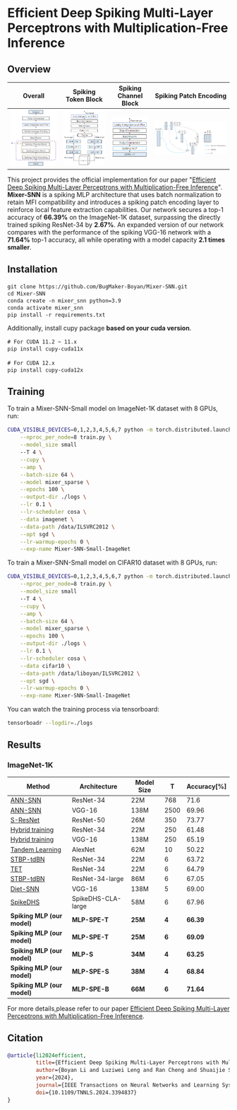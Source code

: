 # Efficient Deep Spiking Multi-Layer Perceptrons with Multiplication-Free Inference

## Overview
Overall |  Spiking Token Block | Spiking Channel Block | Spiking Patch Encoding
:-------------------------:|:-------------------------:|:-------------------------:|:-------------------------:
<img src="./assets/overview.png" width="300"></img> | <img src="./assets/token.png" width="250"></img> | <img src="./assets/channel.png" width="180"></img> | <img src="./assets/encode.png" width="500"></img> 

This project provides the official implementation for our paper "[Efficient Deep Spiking Multi-Layer Perceptrons with Multiplication-Free Inference](https://arxiv.org/abs/2306.12465)". **Mixer-SNN** is a spiking MLP architecture that uses batch normalization to retain MFI compatibility and introduces a spiking patch encoding layer to reinforce local feature extraction capabilities. Our network secures a top-1 accuracy of **66.39%** on the ImageNet-1K dataset, surpassing the directly trained spiking ResNet-34 by **2.67%**. An expanded version of our network compares with the performance of the spiking VGG-16 network with a **71.64%** top-1 accuracy, all while operating with a model capacity **2.1 times smaller**.

## Installation

```
git clone https://github.com/BugMaker-Boyan/Mixer-SNN.git
cd Mixer-SNN
conda create -n mixer_snn python=3.9
conda activate mixer_snn
pip install -r requirements.txt
```

Additionally, install cupy package **based on your cuda version**.

```
# For CUDA 11.2 ~ 11.x
pip install cupy-cuda11x

# For CUDA 12.x
pip install cupy-cuda12x
```

## Training

To train a Mixer-SNN-Small model on ImageNet-1K dataset with 8 GPUs, run:

```bash
CUDA_VISIBLE_DEVICES=0,1,2,3,4,5,6,7 python -m torch.distributed.launch \
	--nproc_per_node=8 train.py \
	--model_size small
	--T 4 \
	--cupy \
	--amp \
	--batch-size 64 \
	--model mixer_sparse \
	--epochs 100 \
	--output-dir ./logs \
	--lr 0.1 \
	--lr-scheduler cosa \
	--data imagenet \
	--data-path /data/ILSVRC2012 \
	--opt sgd \
	--lr-warmup-epochs 0 \
	--exp-name Mixer-SNN-Small-ImageNet
```

To train a Mixer-SNN-Small model on CIFAR10 dataset with 8 GPUs, run:

```bash
CUDA_VISIBLE_DEVICES=0,1,2,3,4,5,6,7 python -m torch.distributed.launch \
	--nproc_per_node=8 train.py \
	--model_size small
	--T 4 \
	--cupy \
	--amp \
	--batch-size 64 \
	--model mixer_sparse \
	--epochs 100 \
	--output-dir ./logs \
	--lr 0.1 \
	--lr-scheduler cosa \
	--data cifar10 \
	--data-path /data/liboyan/ILSVRC2012 \
	--opt sgd \
	--lr-warmup-epochs 0 \
	--exp-name Mixer-SNN-Small-ImageNet
```

You can watch the training process via tensorboard:

```bash
tensorboadr --logdir=./logs
```

## Results

### ImageNet-1K

| Method                                                       | Architecture       | Model Size | T     | Accuracy[%] |
| ------------------------------------------------------------ | ------------------ | ---------- | ----- | ----------- |
| [ANN-SNN](https://arxiv.org/abs/1802.02627)                  | ResNet-34          | 22M        | 768   | 71.6        |
| [ANN-SNN](https://arxiv.org/abs/1802.02627)                  | VGG-16             | 138M       | 2500  | 69.96       |
| [S-ResNet](https://ieeexplore.ieee.org/document/9597475)     | ResNet-50          | 26M        | 350   | 73.77       |
| [Hybrid training](https://openreview.net/forum?id=B1xSperKvH) | ResNet-34          | 22M        | 250   | 61.48       |
| [Hybrid training](https://www.semanticscholar.org/paper/Enabling-Spike-Based-Backpropagation-for-Training-Lee-Sarwar/eaaaed86d1b811fb4690e20ec532d4298c10e324) | VGG-16             | 138M       | 250   | 65.19       |
| [Tandem Learning](https://ieeexplore.ieee.org/document/9492305) | AlexNet            | 62M        | 10    | 50.22       |
| [STBP-tdBN](https://ojs.aaai.org/index.php/AAAI/article/view/17320) | ResNet-34          | 22M        | 6     | 63.72       |
| [TET](https://openreview.net/forum?id=_XNtisL32jv)           | ResNet-34          | 22M        | 6     | 64.79       |
| [STBP-tdBN](https://ojs.aaai.org/index.php/AAAI/article/view/17320) | ResNet-34-large    | 86M        | 6     | 67.05       |
| [Diet-SNN](https://ieeexplore.ieee.org/document/9556508/)    | VGG-16             | 138M       | 5     | 69.00       |
| [SpikeDHS](https://papers.nips.cc/paper_files/paper/2022/hash/9e8c2895db691eaab85af37bddee75aa-Abstract-Conference.html) | SpikeDHS-CLA-large | 58M        | 6     | 67.96       |
| **Spiking MLP (our model)**                                  | **MLP-SPE-T**      | **25M**    | **4** | **66.39**   |
| **Spiking MLP (our model)**                                  | **MLP-SPE-T**      | **25M**    | **6** | **69.09**   |
| **Spiking MLP (our model)**                                  | **MLP-S**          | **34M**    | **4** | **63.25**   |
| **Spiking MLP (our model)**                                  | **MLP-SPE-S**      | **38M**    | **4** | **68.84**   |
| **Spiking MLP (our model)**                                  | **MLP-SPE-B**      | **66M**    | **6** | **71.64**   |

For more details,please refer to our paper [Efficient Deep Spiking Multi-Layer Perceptrons with Multiplication-Free Inference](https://arxiv.org/abs/2306.12465).


## Citation
```BibTex
@article{li2024efficient,
         title={Efficient Deep Spiking Multi-Layer Perceptrons with Multiplication-Free Inference}, 
         author={Boyan Li and Luziwei Leng and Ran Cheng and Shuaijie Shen and Kaixuan Zhang and Jianguo Zhang and Jianxing Liao},
         year={2024},
         journal={IEEE Transactions on Neural Networks and Learning Systems},
         doi={10.1109/TNNLS.2024.3394837}
}
```
